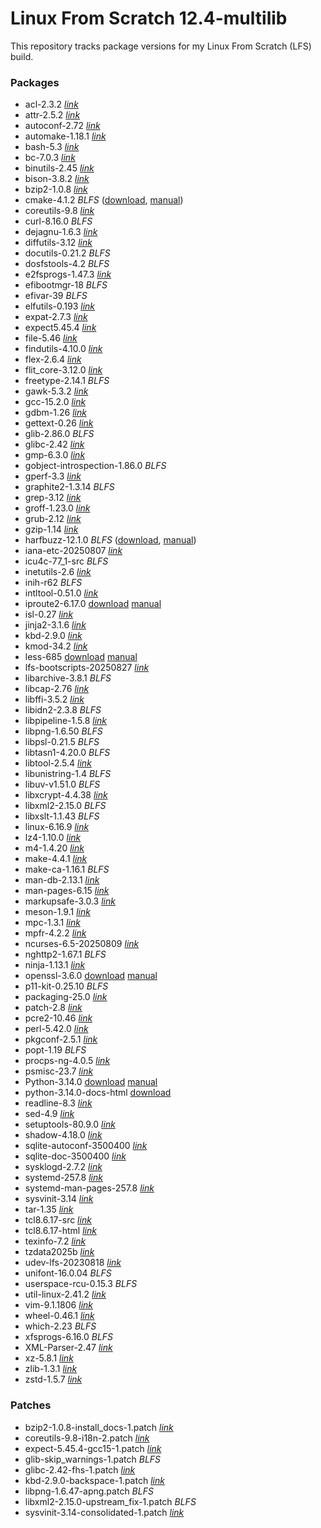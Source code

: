 # Linux From Scratch 12.4-multilib
This repository tracks package versions for my Linux From Scratch (LFS) build.

### Packages
- acl-2.3.2 _[link](https://download.savannah.gnu.org/releases/acl/acl-2.3.2.tar.xz)_
- attr-2.5.2 _[link](https://download.savannah.gnu.org/releases/attr/attr-2.5.2.tar.gz)_
- autoconf-2.72 _[link](https://ftp.gnu.org/gnu/autoconf/autoconf-2.72.tar.xz)_
- automake-1.18.1 _[link](https://ftp.gnu.org/gnu/automake/automake-1.18.1.tar.xz)_
- bash-5.3 _[link](https://ftp.gnu.org/gnu/bash/bash-5.3.tar.gz)_
- bc-7.0.3 _[link](https://github.com/gavinhoward/bc/releases/download/7.0.3/bc-7.0.3.tar.xz)_
- binutils-2.45 _[link](https://sourceware.org/pub/binutils/releases/binutils-2.45.tar.xz)_
- bison-3.8.2 _[link](https://ftp.gnu.org/gnu/bison/bison-3.8.2.tar.xz)_
- bzip2-1.0.8 _[link](https://www.sourceware.org/pub/bzip2/bzip2-1.0.8.tar.gz)_
- cmake-4.1.2 _BLFS_ ([download](https://cmake.org/files/v4.1/cmake-4.1.2.tar.gz), [manual](https://www.linuxfromscratch.org/blfs/view/svn/general/cmake.html))
- coreutils-9.8 _[link](https://ftp.gnu.org/gnu/coreutils/coreutils-9.8.tar.xz)_
- curl-8.16.0 _BLFS_
- dejagnu-1.6.3 _[link](https://ftp.gnu.org/gnu/dejagnu/dejagnu-1.6.3.tar.gz)_
- diffutils-3.12 _[link](https://ftp.gnu.org/gnu/diffutils/diffutils-3.12.tar.xz)_
- docutils-0.21.2 _BLFS_
- dosfstools-4.2 _BLFS_
- e2fsprogs-1.47.3 _[link](https://downloads.sourceforge.net/project/e2fsprogs/e2fsprogs/v1.47.3/e2fsprogs-1.47.3.tar.gz)_
- efibootmgr-18 _BLFS_
- efivar-39 _BLFS_
- elfutils-0.193 _[link](https://sourceware.org/ftp/elfutils/0.193/elfutils-0.193.tar.bz2)_
- expat-2.7.3 _[link](https://github.com/libexpat/libexpat/releases/download/R_2_7_3/expat-2.7.3.tar.xz)_
- expect5.45.4 _[link](https://prdownloads.sourceforge.net/expect/expect5.45.4.tar.gz)_
- file-5.46 _[link](https://astron.com/pub/file/file-5.46.tar.gz)_
- findutils-4.10.0 _[link](https://ftp.gnu.org/gnu/findutils/findutils-4.10.0.tar.xz)_
- flex-2.6.4 _[link](https://github.com/westes/flex/releases/download/v2.6.4/flex-2.6.4.tar.gz)_
- flit_core-3.12.0 _[link](https://pypi.org/packages/source/f/flit-core/flit_core-3.12.0.tar.gz)_
- freetype-2.14.1 _BLFS_
- gawk-5.3.2 _[link](https://ftp.gnu.org/gnu/gawk/gawk-5.3.2.tar.xz)_
- gcc-15.2.0 _[link](https://ftp.gnu.org/gnu/gcc/gcc-15.2.0/gcc-15.2.0.tar.xz)_
- gdbm-1.26 _[link](https://ftp.gnu.org/gnu/gdbm/gdbm-1.26.tar.gz)_
- gettext-0.26 _[link](https://ftp.gnu.org/gnu/gettext/gettext-0.26.tar.xz)_
- glib-2.86.0 _BLFS_
- glibc-2.42 _[link](https://ftp.gnu.org/gnu/glibc/glibc-2.42.tar.xz)_
- gmp-6.3.0 _[link](https://ftp.gnu.org/gnu/gmp/gmp-6.3.0.tar.xz)_
- gobject-introspection-1.86.0 _BLFS_
- gperf-3.3 _[link](https://ftp.gnu.org/gnu/gperf/gperf-3.3.tar.gz)_
- graphite2-1.3.14 _BLFS_
- grep-3.12 _[link](https://ftp.gnu.org/gnu/grep/grep-3.12.tar.xz)_
- groff-1.23.0 _[link](https://ftp.gnu.org/gnu/groff/groff-1.23.0.tar.gz)_
- grub-2.12 _[link](https://ftp.gnu.org/gnu/grub/grub-2.12.tar.xz)_
- gzip-1.14 _[link](https://ftp.gnu.org/gnu/gzip/gzip-1.14.tar.xz)_
- harfbuzz-12.1.0 _BLFS_ ([download](https://github.com/harfbuzz/harfbuzz/releases/download/12.1.0/harfbuzz-12.1.0.tar.xz), [manual](https://www.linuxfromscratch.org/blfs/view/svn/general/harfbuzz.html))
- iana-etc-20250807 _[link](https://github.com/Mic92/iana-etc/releases/download/20250807/iana-etc-20250807.tar.gz)_
- icu4c-77_1-src _BLFS_
- inetutils-2.6 _[link](https://ftp.gnu.org/gnu/inetutils/inetutils-2.6.tar.xz)_
- inih-r62 _BLFS_
- intltool-0.51.0 _[link](https://launchpad.net/intltool/trunk/0.51.0/+download/intltool-0.51.0.tar.gz)_
- iproute2-6.17.0 [download](https://www.kernel.org/pub/linux/utils/net/iproute2/iproute2-6.17.0.tar.xz) [manual](https://www.linuxfromscratch.org/~thomas/multilib/chapter08/iproute2.html)
- isl-0.27 _[link](https://libisl.sourceforge.io/isl-0.27.tar.xz)_
- jinja2-3.1.6 _[link](https://pypi.org/packages/source/J/Jinja2/jinja2-3.1.6.tar.gz)_
- kbd-2.9.0 _[link](https://www.kernel.org/pub/linux/utils/kbd/kbd-2.9.0.tar.xz)_
- kmod-34.2 _[link](https://www.kernel.org/pub/linux/utils/kernel/kmod/kmod-34.2.tar.xz)_
- less-685 [download](https://www.greenwoodsoftware.com/less/less-685.tar.gz) [manual](https://www.linuxfromscratch.org/~thomas/multilib/chapter08/less.html)
- lfs-bootscripts-20250827 _[link](https://www.linuxfromscratch.org/lfs/downloads/development/lfs-bootscripts-20250827.tar.xz)_
- libarchive-3.8.1 _BLFS_
- libcap-2.76 _[link](https://www.kernel.org/pub/linux/libs/security/linux-privs/libcap2/libcap-2.76.tar.xz)_
- libffi-3.5.2 _[link](https://github.com/libffi/libffi/releases/download/v3.5.2/libffi-3.5.2.tar.gz)_
- libidn2-2.3.8 _BLFS_
- libpipeline-1.5.8 _[link](https://download.savannah.gnu.org/releases/libpipeline/libpipeline-1.5.8.tar.gz)_
- libpng-1.6.50 _BLFS_
- libpsl-0.21.5 _BLFS_
- libtasn1-4.20.0 _BLFS_
- libtool-2.5.4 _[link](https://ftp.gnu.org/gnu/libtool/libtool-2.5.4.tar.xz)_
- libunistring-1.4 _BLFS_
- libuv-v1.51.0 _BLFS_
- libxcrypt-4.4.38 _[link](https://github.com/besser82/libxcrypt/releases/download/v4.4.38/libxcrypt-4.4.38.tar.xz)_
- libxml2-2.15.0 _BLFS_
- libxslt-1.1.43 _BLFS_
- linux-6.16.9 _[link](https://www.kernel.org/pub/linux/kernel/v6.x/linux-6.16.9.tar.xz)_
- lz4-1.10.0 _[link](https://github.com/lz4/lz4/releases/download/v1.10.0/lz4-1.10.0.tar.gz)_
- m4-1.4.20 _[link](https://ftp.gnu.org/gnu/m4/m4-1.4.20.tar.xz)_
- make-4.4.1 _[link](https://ftp.gnu.org/gnu/make/make-4.4.1.tar.gz)_
- make-ca-1.16.1 _BLFS_
- man-db-2.13.1 _[link](https://download.savannah.gnu.org/releases/man-db/man-db-2.13.1.tar.xz)_
- man-pages-6.15 _[link](https://www.kernel.org/pub/linux/docs/man-pages/man-pages-6.15.tar.xz)_
- markupsafe-3.0.3 _[link](https://pypi.org/packages/source/M/MarkupSafe/markupsafe-3.0.3.tar.gz)_
- meson-1.9.1 _[link](https://github.com/mesonbuild/meson/releases/download/1.9.1/meson-1.9.1.tar.gz)_
- mpc-1.3.1 _[link](https://ftp.gnu.org/gnu/mpc/mpc-1.3.1.tar.gz)_
- mpfr-4.2.2 _[link](https://ftp.gnu.org/gnu/mpfr/mpfr-4.2.2.tar.xz)_
- ncurses-6.5-20250809 _[link](https://invisible-mirror.net/archives/ncurses/current/ncurses-6.5-20250809.tgz)_
- nghttp2-1.67.1 _BLFS_
- ninja-1.13.1 _[link](https://github.com/ninja-build/ninja/archive/v1.13.1/ninja-1.13.1.tar.gz)_
- openssl-3.6.0 [download](https://github.com/openssl/openssl/releases/download/openssl-3.6.0/openssl-3.6.0.tar.gz) [manual](https://www.linuxfromscratch.org/~thomas/multilib/chapter08/openssl.html)
- p11-kit-0.25.10 _BLFS_
- packaging-25.0 _[link](https://files.pythonhosted.org/packages/source/p/packaging/packaging-25.0.tar.gz)_
- patch-2.8 _[link](https://ftp.gnu.org/gnu/patch/patch-2.8.tar.xz)_
- pcre2-10.46 _[link](https://github.com/PCRE2Project/pcre2/releases/download/pcre2-10.46/pcre2-10.46.tar.bz2)_
- perl-5.42.0 _[link](https://www.cpan.org/src/5.0/perl-5.42.0.tar.xz)_
- pkgconf-2.5.1 _[link](https://distfiles.ariadne.space/pkgconf/pkgconf-2.5.1.tar.xz)_
- popt-1.19 _BLFS_
- procps-ng-4.0.5 _[link](https://sourceforge.net/projects/procps-ng/files/Production/procps-ng-4.0.5.tar.xz)_
- psmisc-23.7 _[link](https://sourceforge.net/projects/psmisc/files/psmisc/psmisc-23.7.tar.xz)_
- Python-3.14.0 [download](https://www.python.org/ftp/python/3.14.0/Python-3.14.0.tar.xz) [manual](https://www.linuxfromscratch.org/~thomas/multilib/chapter08/Python.html)
- python-3.14.0-docs-html [download](https://www.python.org/ftp/python/doc/3.14.0/python-3.14.0-docs-html.tar.bz2)
- readline-8.3 _[link](https://ftp.gnu.org/gnu/readline/readline-8.3.tar.gz)_
- sed-4.9 _[link](https://ftp.gnu.org/gnu/sed/sed-4.9.tar.xz)_
- setuptools-80.9.0 _[link](https://pypi.org/packages/source/s/setuptools/setuptools-80.9.0.tar.gz)_
- shadow-4.18.0 _[link](https://github.com/shadow-maint/shadow/releases/download/4.18.0/shadow-4.18.0.tar.xz)_
- sqlite-autoconf-3500400 _[link](https://sqlite.org/2025/sqlite-autoconf-3500400.tar.gz)_
- sqlite-doc-3500400 _[link](https://anduin.linuxfromscratch.org/LFS/sqlite-doc-3500400.tar.xz)_
- sysklogd-2.7.2 _[link](https://github.com/troglobit/sysklogd/releases/download/v2.7.2/sysklogd-2.7.2.tar.gz)_
- systemd-257.8 _[link](https://github.com/systemd/systemd/archive/v257.8/systemd-257.8.tar.gz)_
- systemd-man-pages-257.8 _[link](https://anduin.linuxfromscratch.org/LFS/systemd-man-pages-257.8.tar.xz)_
- sysvinit-3.14 _[link](https://github.com/slicer69/sysvinit/releases/download/3.14/sysvinit-3.14.tar.xz)_
- tar-1.35 _[link](https://ftp.gnu.org/gnu/tar/tar-1.35.tar.xz)_
- tcl8.6.17-src _[link](https://downloads.sourceforge.net/tcl/tcl8.6.17-src.tar.gz)_
- tcl8.6.17-html _[link](https://downloads.sourceforge.net/tcl/tcl8.6.17-html.tar.gz)_
- texinfo-7.2 _[link](https://ftp.gnu.org/gnu/texinfo/texinfo-7.2.tar.xz)_
- tzdata2025b _[link](https://www.iana.org/time-zones/repository/releases/tzdata2025b.tar.gz)_
- udev-lfs-20230818 _[link](https://anduin.linuxfromscratch.org/LFS/udev-lfs-20230818.tar.xz)_
- unifont-16.0.04 _BLFS_
- userspace-rcu-0.15.3 _BLFS_
- util-linux-2.41.2 _[link](https://www.kernel.org/pub/linux/utils/util-linux/v2.41/util-linux-2.41.2.tar.xz)_
- vim-9.1.1806 _[link](https://github.com/vim/vim/archive/v9.1.1806/vim-9.1.1806.tar.gz)_
- wheel-0.46.1 _[link](https://pypi.org/packages/source/w/wheel/wheel-0.46.1.tar.gz)_
- which-2.23 _BLFS_
- xfsprogs-6.16.0 _BLFS_
- XML-Parser-2.47 _[link](https://cpan.metacpan.org/authors/id/T/TO/TODDR/XML-Parser-2.47.tar.gz)_
- xz-5.8.1 _[link](https://github.com//tukaani-project/xz/releases/download/v5.8.1/xz-5.8.1.tar.xz)_
- zlib-1.3.1 _[link](https://zlib.net/fossils/zlib-1.3.1.tar.gz)_
- zstd-1.5.7 _[link](https://github.com/facebook/zstd/releases/download/v1.5.7/zstd-1.5.7.tar.gz)_

### Patches
- bzip2-1.0.8-install_docs-1.patch _[link](https://www.linuxfromscratch.org/patches/lfs/development/bzip2-1.0.8-install_docs-1.patch)_
- coreutils-9.8-i18n-2.patch _[link](https://www.linuxfromscratch.org/patches/lfs/development/coreutils-9.8-i18n-2.patch)_
- expect-5.45.4-gcc15-1.patch _[link](https://www.linuxfromscratch.org/patches/lfs/development/expect-5.45.4-gcc15-1.patch)_
- glib-skip_warnings-1.patch _BLFS_
- glibc-2.42-fhs-1.patch _[link](https://www.linuxfromscratch.org/patches/lfs/development/glibc-2.42-fhs-1.patch)_
- kbd-2.9.0-backspace-1.patch _[link](https://www.linuxfromscratch.org/patches/lfs/development/kbd-2.9.0-backspace-1.patch)_
- libpng-1.6.47-apng.patch _BLFS_
- libxml2-2.15.0-upstream_fix-1.patch _BLFS_
- sysvinit-3.14-consolidated-1.patch _[link](https://www.linuxfromscratch.org/patches/lfs/development/sysvinit-3.14-consolidated-1.patch)_
